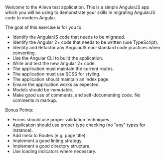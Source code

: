 Welcome to the Alleva test application. This is a simple AngularJS app
which you will be using to demonstrate your skills in migrating AngularJS
code to modern Angular.

The goal of this exercise is for you to:

- Identify the AngularJS code that needs to be migrated.
- Identify the Angular 2+ code that needs to be written (use TypeScript).
- Identify and Refactor any AngularJS non-standard code practices when converting.  
- Use the Angular CLI to build the application.
- Write and test the new Angular 2+ code.
- The application must maintain the current routes.
- The application must use SCSS for styling.
- The application should maintain an index page.
- Ensure the application works as expected.
- Models should be immutable.
- Make good use of comments, and self-documenting code. No comments in markup.

Bonus Points:

- Forms should use proper validation techniques.
- Application should use proper type checking (no "any" types for instance).
- Add meta to Routes (e.g. page title).
- Implement a good linting strategy.
- Implement a good directory structure.
- Use loading indicators where necessary.
